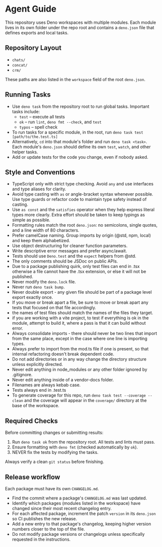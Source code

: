 # Agent Guide

This repository uses Deno workspaces with multiple modules. Each module lives in
its own folder under the repo root and contains a `deno.json` file that defines
exports and local tasks.

## Repository Layout

- `chats/`
- `concat/`
- `crm/`

These paths are also listed in the `workspace` field of the root `deno.json`.

## Running Tasks

- Use `deno task` from the repository root to run global tasks. Important tasks
  include:
  - `test` – execute all tests
  - `ok` – run `lint`, `deno fmt --check`, and `test`
  - `typos` – spell check
- To run tasks for a specific module, in the root, run
  `deno task test [path/to/the.test.ts]`
- Alternatively, `cd` into that module's folder and run `deno task <task>`. Each
  module's `deno.json` should define its own `test`, `watch`, and other helper
  tasks.
- Add or update tests for the code you change, even if nobody asked.

## Style and Conventions

- TypeScript only with strict type checking. Avoid `any` and use interfaces and
  type aliases for clarity.
- Avoid type casting with `as` or angle-bracket syntax whenever possible. Use
  type guards or refactor code to maintain type safety instead of casting.
- Use `as const` and the `satisfies` operator when they help express literal
  types more clearly. Extra effort should be taken to keep typings as simple as
  possible.
- Formatting rules match the root `deno.json`: no semicolons, single quotes, and
  a line width of 80 characters.
- Prefer camelCase naming. Group imports by origin (@std, npm, local) and keep
  them alphabetized.
- Use object destructuring for cleaner function parameters.
- Write descriptive error messages and prefer async/await.
- Tests should use `Deno.test` and the `expect` helpers from @std.
- The only comments should be JSDoc on public APIs.
- Due to a package publishing quirk, only test files can end in .tsx otherwise a
  file cannot have the .tsx extension, or else it will not be published.
- Never modify the `deno.lock` file.
- Never run `deno task bump`.
- Never double export - any given file should be part of a package level export
  exactly once.
- If you move or break apart a file, be sure to move or break apart any tests
  that focused on that file accordingly.
- the names of test files should match the names of the files they target.
- if you are working with a vite project, to test if everything is ok in the
  module, attempt to build it, where a pass is that it can build without error.
- Always consolidate imports - there should never be two lines that import from
  the same place, except in the case where one line is importing types.
- Always prefer to import from the mod.ts file if one is present, so that
  internal refactoring doesn't break dependent code.
- Do not add directories or in any way change the directory structure unless
  explicitly directed.
- Never edit anything in node_modules or any other folder ignored by .gitignore.
- Never edit anything inside of a vendor-docs folder.
- Filenames are always kebab case.
- Tests always end in .test.ts
- To generate coverage for this repo, run `deno task test --coverage --clean`
  and the coverage will appear in the `coverage/` directory at the base of the
  workspace.

## Required Checks

Before committing changes or submitting results:

1. Run `deno task ok` from the repository root. All tests and lints must pass.
2. Ensure formatting with `deno fmt` (checked automatically by `ok`).
3. NEVER fix the tests by modifying the tasks.

Always verify a clean `git status` before finishing.

## Release workflow

Each package must have its own `CHANGELOG.md`.

- Find the commit where a package's `CHANGELOG.md` was last updated.
- Identify which packages (modules listed in the workspace) have changed since
  their most recent changelog entry.
- For each affected package, increment the patch `version` in its `deno.json` so
  CI publishes the new release.
- Add a new entry to that package's changelog, keeping higher version numbers
  closer to the top of the file.
- Do not modify package versions or changelogs unless specifically requested in
  the instructions.
